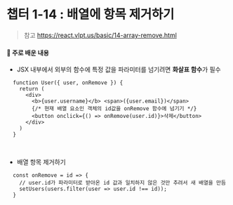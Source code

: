 # 챕터 1-14 : 배열에 항목 제거하기

> 참고 https://react.vlpt.us/basic/14-array-remove.html

#### 📕 주로 배운 내용

- JSX 내부에서 외부의 함수에 특정 값을 파라미터를 넘기려면 **화살표 함수**가 필수

```{.javascript}
  function User({ user, onRemove }) {
    return (
      <div>
        <b>{user.username}</b> <span>({user.email})</span>
        {/* 현재 배열 요소인 객체의 id값을 onRemove 함수에 넘기기 */}
        <button onclick={() => onRemove(user.id)}>삭제</button>
      </div>
    )
  }
```

<br>

- 배열 항목 제거하기

```{.javascript}
  const onRemove = id => {
    // user.id가 파라미터로 받아온 id 값과 일치하지 않은 것만 추려서 새 배열을 만듬
    setUsers(users.filter(user => user.id !== id));
  }
```
